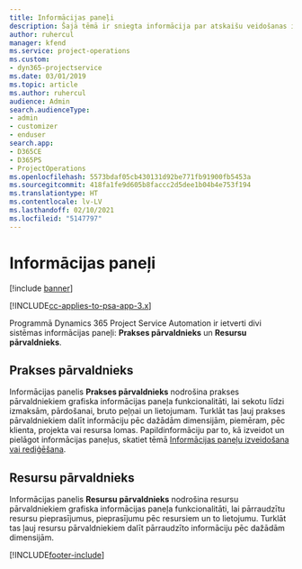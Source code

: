```yaml
---
title: Informācijas paneļi
description: Šajā tēmā ir sniegta informācija par atskaišu veidošanas informācijas paneļiem, kas ir iekļauti programmā Dynamics 365 Project Service Automation.
author: ruhercul
manager: kfend
ms.service: project-operations
ms.custom:
- dyn365-projectservice
ms.date: 03/01/2019
ms.topic: article
ms.author: ruhercul
audience: Admin
search.audienceType:
- admin
- customizer
- enduser
search.app:
- D365CE
- D365PS
- ProjectOperations
ms.openlocfilehash: 5573bdaf05cb430131d92be771fb91900fb5453a
ms.sourcegitcommit: 418fa1fe9d605b8faccc2d5dee1b04b4e753f194
ms.translationtype: HT
ms.contentlocale: lv-LV
ms.lasthandoff: 02/10/2021
ms.locfileid: "5147797"
---
```

# <a name="dashboards"></a>Informācijas paneļi

[!include [banner](../includes/psa-now-project-operations.md)]

[!INCLUDE[cc-applies-to-psa-app-3.x](../includes/cc-applies-to-psa-app-3x.md)]

Programmā Dynamics 365 Project Service Automation ir ietverti divi sistēmas informācijas paneļi: **Prakses pārvaldnieks** un **Resursu pārvaldnieks**.

## <a name="practice-manager"></a>Prakses pārvaldnieks 

Informācijas panelis **Prakses pārvaldnieks** nodrošina prakses pārvaldniekiem grafiska informācijas paneļa funkcionalitāti, lai sekotu līdzi izmaksām, pārdošanai, bruto peļņai un lietojumam. Turklāt tas ļauj prakses pārvaldniekiem dalīt informāciju pēc dažādām dimensijām, piemēram, pēc klienta, projekta vai resursa lomas. Papildinformāciju par to, kā izveidot un pielāgot informācijas paneļus, skatiet tēmā [Informācijas paneļu izveidošana vai rediģēšana](https://docs.microsoft.com/dynamics365/customerengagement/on-premises/customize/create-edit-dashboards).

## <a name="resource-manager"></a>Resursu pārvaldnieks 

Informācijas panelis **Resursu pārvaldnieks** nodrošina resursu pārvaldniekiem grafiska informācijas paneļa funkcionalitāti, lai pārraudzītu resursu pieprasījumus, pieprasījumu pēc resursiem un to lietojumu. Turklāt tas ļauj resursu pārvaldniekiem dalīt pārraudzīto informāciju pēc dažādām dimensijām.


[!INCLUDE[footer-include](../includes/footer-banner.md)]